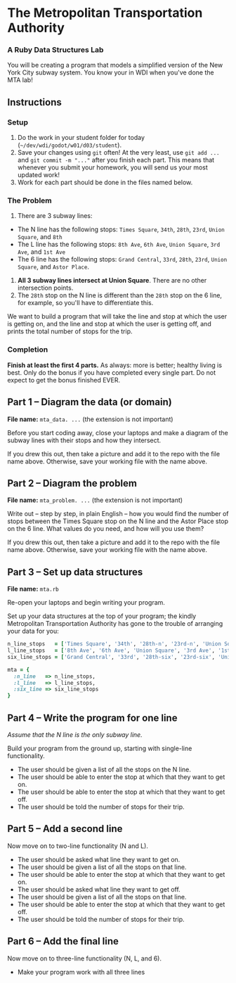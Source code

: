 # The Metropolitan Transportation Authority

### A Ruby Data Structures Lab

You will be creating a program that models a simplified version of the New York City subway system. You know your in WDI when you've done the MTA lab!

## Instructions

### Setup

1. Do the work in your student folder for today (`~/dev/wdi/godot/w01/d03/student`).
1. Save your changes using `git` often! At the very least, use `git add ...` and `git commit -m "..."` after you finish each part. This means that whenever you submit your homework, you will send us your most updated work!
1. Work for each part should be done in the files named below.

### The Problem

1. There are 3 subway lines:
  - The N line has the following stops: `Times Square`, `34th`, `28th`, `23rd`, `Union Square`, and `8th`
  - The L line has the following stops: `8th Ave`, `6th Ave`, `Union Square`, `3rd Ave`, and `1st Ave`
  - The 6 line has the following stops: `Grand Central`, `33rd`, `28th`, `23rd`, `Union Square`, and `Astor Place`.
1. **All 3 subway lines intersect at Union Square**. There are no other intersection points.
1. The `28th` stop on the N line is different than the `28th` stop on the 6 line, for example, so you'll have to differentiate this.

We want to build a program that will take the line and stop at which the user is getting on, and the line and stop at which the user is getting off, and prints the total number of stops for the trip.

### Completion

**Finish at least the first 4 parts.** As always: more is better; healthy living is best. Only do the bonus if you have completed every single part. Do not expect to get the bonus finished EVER.

## Part 1 &ndash; Diagram the data (or domain)

**File name:** `mta_data. ...` (the extension is not important)

Before you start coding away, close your laptops and make a diagram of the subway lines with their stops and how they intersect.

If you drew this out, then take a picture and add it to the repo with the file name above. Otherwise, save your working file with the name above.

## Part 2 &ndash; Diagram the problem

**File name:** `mta_problem. ...` (the extension is not important)

Write out &ndash; step by step, in plain English &ndash; how you would find the number of stops between the Times Square stop on the N line and the Astor Place stop on the 6 line. What values do you need, and how will you use them?

If you drew this out, then take a picture and add it to the repo with the file name above. Otherwise, save your working file with the name above.
    
## Part 3 &ndash; Set up data structures

**File name:** `mta.rb`

Re-open your laptops and begin writing your program.

Set up your data structures at the top of your program; the kindly Metropolitan Transportation Authority has gone to the trouble of arranging your data for you:

```ruby
n_line_stops   = ['Times Square', '34th', '28th-n', '23rd-n', 'Union Square', '8th']
l_line_stops   = ['8th Ave', '6th Ave', 'Union Square', '3rd Ave', '1st Ave']
six_line_stops = ['Grand Central', '33rd', '28th-six', '23rd-six', 'Union Square', 'Astor Place']

mta = {
  :n_line   => n_line_stops,
  :l_line   => l_line_stops,
  :six_line => six_line_stops
}
```

## Part 4 &ndash; Write the program for one line

*Assume that the N line is the only subway line.*

Build your program from the ground up, starting with single-line functionality.

- The user should be given a list of all the stops on the N line.
- The user should be able to enter the stop at which that they want to get on.
- The user should be able to enter the stop at which that they want to get off.
- The user should be told the number of stops for their trip.

## Part 5 &ndash; Add a second line

Now move on to two-line functionality (N and L).

- The user should be asked what line they want to get on.
- The user should be given a list of all the stops on that line.
- The user should be able to enter the stop at which that they want to get on.
- The user should be asked what line they want to get off.
- The user should be given a list of all the stops on that line.
- The user should be able to enter the stop at which that they want to get off.
- The user should be told the number of stops for their trip.

## Part 6 &ndash; Add the final line

Now move on to three-line functionality (N, L, and 6).

- Make your program work with all three lines
